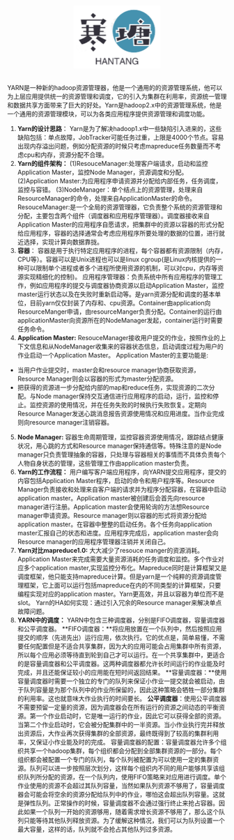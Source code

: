 <br>

<div align="center">
    <img src="logo.jpg" width="200px">
</div>

<br>

YARN是一种新的hadoop资源管理器，他是一个通用的的资源管理系统，他可以为上层应用提供统一的资源管理和调度，它的引入为集群在利用率，资源统一管理和数据共享方面带来了巨大的好处。Yarn是hadoop2.x中的资源管理系统，他是一个通用的资源管理模块，可以为各类应用程序提供资源管理和调度功能。
1. **Yarn的设计思路**：
Yarn是为了解决hadoop1.x中一些缺陷引入进来的，这些缺陷包括：单点故障，JobTracker可能任务过重，上限是4000个节点。容易出现内存溢出问题，例如分配资源的时候只考虑mapreduce任务数量而不考虑cpu和内存，资源分配不合理。
2. **Yarn的组件架构：**
(1)ResouceManager:处理客户端请求，启动和监控Application Master，监控Node Manager，资源调度和分配。
(2)Application Master:为应用程序申请资源并分配给内部任务，任务调度，监控与容错。
(3)NodeManager：单个结点上的资源管理，处理来自ResourceManager的命令，处理来自ApplicationMaster的命令。
ResouceManager:是一个全局的资源管理器，它负责整个系统的资源管理和分配，主要包含两个组件（调度器和应用程序管理器）。调度器接收来自Application Master的应用程序自愿请求，把集群中的资源以容器的形式分配给应用程序，容器的选择通常会考虑应用程序所要处理的数据的位置，进行就近选择，实现计算向数据靠拢。
3. **容器**：
容器是用于执行特定应用程序的进程，每个容器都有资源限制（内存，CPU等）。容器可以是Unix进程也可以是linux cgroup(是Linux内核提供的一种可以限制单个进程或者多个进程所使用资源的机制，可以对cpu，内存等资源实现精细化的控制)。
应用程序管理器：负责系统中所有应用程序的管理工作，例如应用程序的提交与调度器协商资源以启动Application Master，监控master运行状态以及在失败时重新启动等。是yarn资源分配和调度的基本单位，目前yarn仅仅封装了内存和、cpu资源。Container由application向ResourceManger申请，由resourceManger负责分配。Container的运行由applicationMaster向资源所在的NodeManager发起，container运行时需要任务命令。
4. **Application Master:** 
ResouceManager接收用户提交的作业，按照作业的上下文信息和从NodeManager收集来的容器状态信息，启动调度过程为用户的作业启动一个Application Master。 
Application Master的主要功能是:
+ 当用户作业提交时，master会和resource manager协商获取资源，Resource Manager则会以容器的形式为master分配资源。
+ 把获得的资源进一步分配给内部的map和reduce任务，实现资源的二次分配。与Node manager保持交互通信进行应用程序的启动，运行，监控和停止。监控资源的使用情况，并在任务失败的时候执行失败恢复。定期向Resource Manager发送心跳消息报告资源使用情况和应用进度。当作业完成则向resource manager注销容器。
5. **Node Manager:** 
容器生命周期管理，监控容器资源使用情况，跟踪结点健康状况，用心跳的方式和Resource manager保持通信等。特殊注意的是Node manager只负责管理抽象的容器，只处理与容器相关的事情而不具体负责每个人物自身状态的管理，这些管理工作由application master负责。
6. **Yarn的工作流程：**
用户编写客户端应用程序，向YARN提交应用程序，提交的内容包括Application Master程序，启动的命令和用户程序等。Resource Manager负责接收和处理来自客户端的请求并为程序分配容器，在容器中启动application master。Application master被创建后会首先向resource manager进行注册。Application master会使用轮询的方法想Resource manager申请资源。Resource manager则以容器的形式将资源分配给application master。在容器中整整的启动任务。各个任务向application master汇报自己的状态和进度。应用程序完成后，application master会向Resource manager的应用程序管理器注销并关闭自己。
7. **Yarn对比mapreduce1.0:** 
大大减少了resouce manger的资源消耗。Application Master来完成需要大量资源消耗的任务调度和监控。多个作业对应多个application master,实现监控分布化。Mapreduce同时是计算框架又是调度框架，他只能支持mapreduce计算。但是yarn是一个纯粹的资源调度管理框架，它上面可以运行包括mapreduce在内的不同类型的计算框架，只要编程实现对应的application master。Yarn更高效，并且以容器为单位而不是slot。
Yarn的HA如何实现：通过引入冗余的Resource manager来解决单点故障问题。
8. **YARN中的调度：**
YARN中包含三种调度器，分别是FIFO调度器，容量调度器和公平调度器。
**FIFO调度器：**将应用放置在一个队列中，然后按照应用提交的顺序（先进先出）运行应用，依次执行。它的优点是，简单易懂，不需要任何配置但是不适合共享集群，因为大的应用可能会占用集群中所有资源，所以每个应用必须等待直到轮到自己才可以运行。在一个共享集群中，更适合的是容量调度器和公平调度器。这两种调度器都允许长时间运行的作业能及时完成，并且还能保证较小的应用能在短时间返回结果。
**容量调度器：**使用容量调度器时需要一个独立的专门的队列来保证小作业一提交就会被启动，由于队列容量是为那个队列中的作业所保留的，因此这种策略会牺牲一部分集群的利用率。这也就意味大作业执行的时间要长。
**公平调度器**：使用公平调度器不需要预留一定量的资源，因为调度器会在所有运行的资源之间动态的平衡资源。第一个作业启动时，它是唯一运行的作业，因此它可以获得全部的资源。当第二个作业启动时，它会被分配集群中的一半资源。当小作业执行完并释放出资源后，大作业再次获得集群的全部资源，最终既得到了较高的集群利用率，又保证小作业能及时的完成。
容量调度器的配置：容量调度器允许多个组织共享一个hadoop集群，每个组织都会分配到全部集群资源的一部分。每个组织都会被配置一个专门的队列，每个队列被配置为可以使用一定的集群资源。队列可以进一步按照层次划分，这样每个组织内不同的用户能够共享该组织队列所分配的资源，在一个队列内，使用FIFO策略来对应用进行调度。单个作业使用的资源不会超过其队列容量，当然如果队列资源不够用了，容量调度器会可能会将空余的资源分配给队列中的作业，哪怕这会超出队列容量。这就是弹性队列。正常操作的时候，容量调度器不会通过强行终止来抢占容器。因此如果一个队列一开始的资源够用，随着需求增长资源不够用了，那么这个队列只能等待其他队列释放资源。为了缓解这种情况，我们可以为队列设置一个最大容量，这样的话，队列就不会抢占其他队列过多资源。

